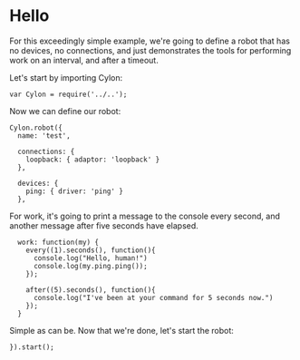 # Hello

For this exceedingly simple example, we're going to define a robot that has no
devices, no connections, and just demonstrates the tools for performing work on
an interval, and after a timeout.

Let's start by importing Cylon:

    var Cylon = require('../..');

Now we can define our robot:

    Cylon.robot({
      name: 'test',

      connections: {
        loopback: { adaptor: 'loopback' }
      },

      devices: {
        ping: { driver: 'ping' }
      },

For work, it's going to print a message to the console every second, and another
message after five seconds have elapsed.

      work: function(my) {
        every((1).seconds(), function(){
          console.log("Hello, human!")
          console.log(my.ping.ping());
        });

        after((5).seconds(), function(){
          console.log("I've been at your command for 5 seconds now.")
        });
      }

Simple as can be. Now that we're done, let's start the robot:

    }).start();
